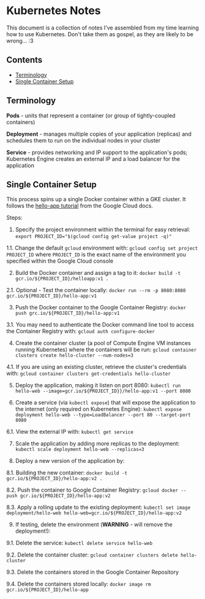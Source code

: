 # Kubernetes Notes

This document is a collection of notes I've assembled from my time learning how to use Kubernetes. Don't take them as gospel, as they are likely to be wrong... :3

## Contents

- [Terminology](#terminology)
- [Single Container Setup](#single-container-setup)

## Terminology

**Pods** - units that represent a container (or group of tightly-coupled containers)

**Deployment** - manages multiple copies of your application (replicas) and schedules them to run on the individual nodes in your cluster

**Service** - provides networking and IP support to the application's pods; Kubernetes Engine creates an external IP and a load balancer for the application

## Single Container Setup

This process spins up a single Docker container within a GKE cluster. It follows the [hello-app tutorial](https://cloud.google.com/kubernetes-engine/docs/tutorials/hello-app) from the Google Cloud docs.

Steps:
1. Specify the project environment within the terminal for easy retrieval: `export PROJECT_ID="$(gcloud config get-value project -q)"`

  1.1. Change the default `gcloud` environment with: `gcloud config set project PROJECT_ID` where `PROJECT_ID` is the exact name of the environment you specified within the Google Cloud console

2. Build the Docker container and assign a tag to it: `docker build -t gcr.io/${PROJECT_ID}/helloapp:v1 .`

  2.1. Optional - Test the container locally: `docker run --rm -p 8080:8080 gcr.io/${PROJECT_ID}/hello-app:v1`

3. Push the Docker container to the Google Container Registry: `docker push grc.io/${PROJECT_ID}/hello-app:v1`

  3.1. You may need to authenticate the Docker command line tool to access the Container Registry with: `gcloud auth configure-docker`

4. Create the container cluster (a pool of Compute Engine VM instances running Kubernetes) where the containers will be run: `gcloud container clusters create hello-cluster --num-nodes=3`

  4.1. If you are using an existing cluster, retrieve the cluster's credentials with: `gcloud container clusters get-credentials hello-cluster`

5. Deploy the application, making it listen on port 8080: `kubectl run hello-web --image=gcr.io/${PROJECT_ID}}/hello-app:v1 --port 8080`

6. Create a service (via `kubectl expose`) that will expose the application to the internet (only required on Kubernetes Engine): `kubectl expose deployment hello-web --type=LoadBalancer --port 80 --target-port 8080`

  6.1. View the external IP with: `kubectl get service`

7. Scale the application by adding more replicas to the deployment: `kubectl scale deployment hello-web --replicas=3`

8. Deploy a new version of the application by:

  8.1. Building the new container: `docker build -t gcr.io/${PROJECT_ID}/hello-app:v2 .`

  8.2. Push the container to Google Container Registry: `gcloud docker -- push gcr.io/${PROJECT_ID}/hello-app:v2`

  8.3. Apply a rolling update to the existing deployment: `kubectl set image deployment/hello-web hello-web=gcr.io/${PROJECT_ID}/hello-app:v2`

9. If testing, delete the environment (**WARNING** - will remove the deployment!):

  9.1. Delete the service: `kubectl delete service hello-web`

  9.2. Delete the container cluster: `gcloud container clusters delete hello-cluster`

  9.3. Delete the containers stored in the Google Container Repository

  9.4. Delete the containers stored locally: `docker image rm gcr.io/${PROJECT_ID}/hello-app`
